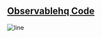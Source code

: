 ## [Observablehq Code](https://observablehq.com/d/df1d4c03b3bde381)

![line](https://github.com/deepdk/30-Day-Chart-Challenge-2024/assets/31981663/16694d6f-947f-4d3c-b85c-9f5de13d7f1d)
